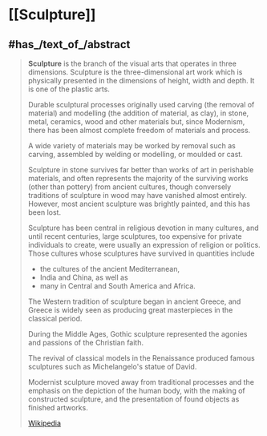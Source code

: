 
# [[Sculpture]] 

## #has_/text_of_/abstract 

> **Sculpture** is the branch of the visual arts that operates in three dimensions. 
> Sculpture is the three-dimensional art work 
> which is physically presented in the dimensions of height, width and depth. 
> It is one of the plastic arts. 
> 
> Durable sculptural processes originally used carving (the removal of material) 
> and modelling (the addition of material, as clay), in stone, metal, ceramics, wood 
> and other materials but, since Modernism, 
> there has been almost complete freedom of materials and process. 
> 
> A wide variety of materials may be worked by removal such as carving, 
> assembled by welding or modelling, or moulded or cast.
>
> Sculpture in stone survives far better than works of art in perishable materials, 
> and often represents the majority of the surviving works 
> (other than pottery) from ancient cultures, 
> though conversely traditions of sculpture in wood may have vanished almost entirely. 
> However, most ancient sculpture was brightly painted, and this has been lost.
>
> Sculpture has been central in religious devotion in many cultures, 
> and until recent centuries, large sculptures, 
> too expensive for private individuals to create, 
> were usually an expression of religion or politics. 
> Those cultures whose sculptures have survived in quantities include 
> - the cultures of the ancient Mediterranean, 
> - India and China, as well as 
> - many in Central and South America and Africa.
>
> The Western tradition of sculpture began in ancient Greece, 
> and Greece is widely seen as producing great masterpieces in the classical period. 
> 
> During the Middle Ages, 
> Gothic sculpture represented the agonies and passions of the Christian faith. 
> 
> The revival of classical models in the Renaissance 
> produced famous sculptures such as Michelangelo's statue of David. 
> 
> Modernist sculpture moved away from traditional processes 
> and the emphasis on the depiction of the human body, 
> with the making of constructed sculpture, 
> and the presentation of found objects as finished artworks.
>
> [Wikipedia](https://en.wikipedia.org/wiki/Sculpture)

